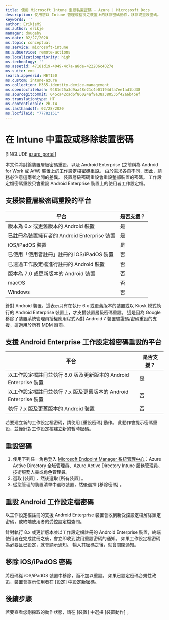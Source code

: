```yaml
---
title: 使用 Microsoft Intune 重設裝置密碼 - Azure | Micrososft Docs
description: 使用您以 Intune 管理或監視之裝置上的移除密碼動作，移除或重設密碼。
keywords: ''
author: ErikjeMS
ms.author: erikje
manager: dougeby
ms.date: 02/27/2020
ms.topic: conceptual
ms.service: microsoft-intune
ms.subservice: remote-actions
ms.localizationpriority: high
ms.technology: ''
ms.assetid: 47181d19-4049-4c7a-a8de-422206c4027e
ms.suite: ems
search.appverid: MET150
ms.custom: intune-azure
ms.collection: M365-identity-device-management
ms.openlocfilehash: 9481e25a3d9aa48e21c4e01194dfa7ee1ad1bd38
ms.sourcegitcommit: 045ca42cad6f86024af9a38a380535f42a6b4bef
ms.translationtype: HT
ms.contentlocale: zh-TW
ms.lasthandoff: 02/28/2020
ms.locfileid: "77782151"
---
```

# <a name="reset-or-remove-a-device-passcode-in-intune"></a>在 Intune 中重設或移除裝置密碼

[!INCLUDE [azure_portal](../includes/azure_portal.md)]

本文件將討論裝置層級密碼重設，以及 Android Enterprise (之前稱為 Android for Work 或 AfW) 裝置上的工作設定檔密碼重設。 由於需求各自不同，因此，請務必注意這兩者之間的差異。 裝置層級密碼重設會重設整部裝置的密碼。 工作設定檔密碼重設只會重設 Android Enterprise 裝置上的使用者工作設定檔。

## <a name="supported-platforms-for-device-level-passcode-reset"></a>支援裝置層級密碼重設的平台

| 平台 | 是否支援？ |
| ---- | ---- |
| 版本為 6.x 或更舊版本的 Android 裝置 | 是 |
| 已註冊為裝置擁有者的 Android Enterprise 裝置 | 是 |
| iOS/iPadOS 裝置 | 是 |
| 已使用「使用者註冊」註冊的 iOS/iPadOS 裝置 | 否 |
| 已透過工作設定檔進行註冊的 Android 裝置 | 否 |
| 版本為 7.0 或更新版本的 Android 裝置 | 否 |
| macOS | 否 |
| Windows | 否 |

針對 Android 裝置，這表示只有在執行 6.x 或更舊版本的裝置或以 Kiosk 模式執行的 Android Enterprise 裝置上，才支援裝置層級密碼重設。 這是因為 Google 移除了裝置系統管理員授權應用程式內對 Android 7 裝置驗證碼/密碼重設的支援，這適用於所有 MDM 廠商。

## <a name="supported-platforms-for-android-enterprise-work-profile-passcode-reset"></a>支援 Android Enterprise 工作設定檔密碼重設的平台

| 平台 | 是否支援？ |
| ---- | ---- |
| 以工作設定檔註冊並執行 8.0 版及更新版本的 Android Enterprise 裝置 | 是 |
| 以工作設定檔註冊並執行 7.x 版及更舊版本的 Android Enterprise 裝置 | 否 |
| 執行 7.x 版及更舊版本的 Android 裝置 | 否 |

若要建立新的工作設定檔密碼，請使用 [重設密碼] 動作。 此動作會提示密碼重設，並僅針對工作設定檔建立新的暫時密碼。 

## <a name="reset-a-passcode"></a>重設密碼


1. 使用下列任一角色登入 [Microsoft Endpoint Manager 系統管理中心](https://go.microsoft.com/fwlink/?linkid=2109431)：Azure Active Directory 全域管理員、Azure Active Directory Intune 服務管理員、技術服務人員或角色管理員。
2. 選取 [裝置]  ，然後選取 [所有裝置]  。
3. 從您管理的裝置清單中選取裝置，然後選擇 [移除密碼]  。

## <a name="reset-android-work-profile-passcodes"></a>重設 Android 工作設定檔密碼

以工作設定檔註冊的支援 Android Enterprise 裝置會收到新受控設定檔解除鎖定密碼，或終端使用者的受控設定檔查問。

針對執行 8.x 或更新版本並以工作設定檔註冊的 Android Enterprise 裝置，終端使用者在完成註冊之後，會立即收到啟用重設密碼的通知。 如果工作設定檔密碼為必要且已設定，就會顯示通知。 輸入其密碼之後，就會關閉通知。


## <a name="remove-iosipados-passcodes"></a>移除 iOS/iPadOS 密碼

將密碼從 iOS/iPadOS 裝置中移除，而不加以重設。 如果已設定密碼合規性政策，裝置會提示使用者在 [設定] 中設定新密碼。

## <a name="next-steps"></a>後續步驟

若要查看您剛採取的動作狀態，請在 [裝置]  中選擇 [裝置動作]  。

